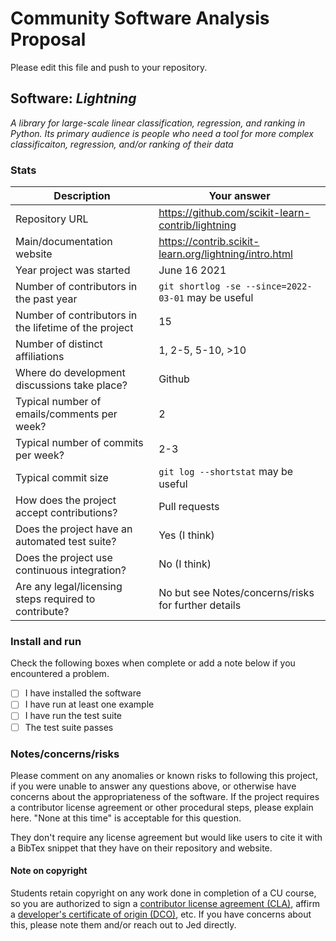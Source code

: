 # Community Software Analysis Proposal
Please edit this file and push to your repository.

## Software: *Lightning*

*A library for large-scale linear classification, regression, and ranking in Python. Its primary audience is people who need a tool for more complex classificaiton, regression, and/or ranking of their data*

### Stats

| Description | Your answer |
|---------|-----------|
| Repository URL |  https://github.com/scikit-learn-contrib/lightning  |
| Main/documentation website |  https://contrib.scikit-learn.org/lightning/intro.html  |
| Year project was started | June 16 2021  |
| Number of contributors in the past year | `git shortlog -se --since=2022-03-01` may be useful |
| Number of contributors in the lifetime of the project | 15  |
| Number of distinct affiliations | 1, 2-5, 5-10, >10 |
| Where do development discussions take place? | Github  |
| Typical number of emails/comments per week? | 2  |
| Typical number of commits per week? | 2-3 |
| Typical commit size | `git log --shortstat` may be useful |
| How does the project accept contributions? | Pull requests   |
| Does the project have an automated test suite? | Yes (I think) |
| Does the project use continuous integration? | No (I think) |
| Are any legal/licensing steps required to contribute? | No but see Notes/concerns/risks for further details  |

### Install and run

Check the following boxes when complete or add a note below if you
encountered a problem.

- [ ] I have installed the software
- [ ] I have run at least one example
- [ ] I have run the test suite
- [ ] The test suite passes

### Notes/concerns/risks

Please comment on any anomalies or known risks to following this
project, if you were unable to answer any questions above, or
otherwise have concerns about the appropriateness of the software.  If
the project requires a contributor license agreement or other
procedural steps, please explain here.  "None at this time" is
acceptable for this question.

They don't require any license agreement but would like users to cite it with a BibTex snippet that they have on their repository and website.

#### Note on copyright
Students retain copyright on any work done in completion of a CU
course, so you are authorized to sign a [contributor license
agreement (CLA)](https://en.wikipedia.org/wiki/Contributor_License_Agreement),
affirm a [developer's certificate of
origin (DCO)](https://en.wikipedia.org/wiki/Developer_Certificate_of_Origin),
etc.  If you have concerns about this, please note them and/or reach
out to Jed directly.
